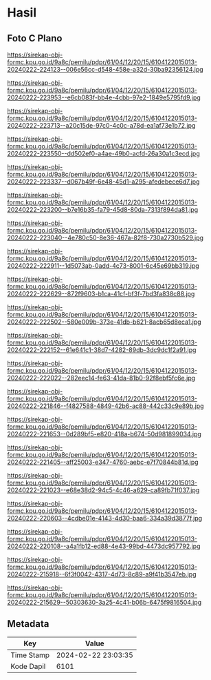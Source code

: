 # Hasil

## Foto C Plano

https://sirekap-obj-formc.kpu.go.id/9a8c/pemilu/pdpr/61/04/12/20/15/6104122015013-20240222-224123--006e56cc-d548-458e-a32d-30ba92356124.jpg

https://sirekap-obj-formc.kpu.go.id/9a8c/pemilu/pdpr/61/04/12/20/15/6104122015013-20240222-223953--e6cb083f-bb4e-4cbb-97e2-1849e5795fd9.jpg

https://sirekap-obj-formc.kpu.go.id/9a8c/pemilu/pdpr/61/04/12/20/15/6104122015013-20240222-223713--a20c15de-97c0-4c0c-a78d-ea1af73e1b72.jpg

https://sirekap-obj-formc.kpu.go.id/9a8c/pemilu/pdpr/61/04/12/20/15/6104122015013-20240222-223550--dd502ef0-a4ae-49b0-acfd-26a30a1c3ecd.jpg

https://sirekap-obj-formc.kpu.go.id/9a8c/pemilu/pdpr/61/04/12/20/15/6104122015013-20240222-223337--d067b49f-6e48-45d1-a295-afedebece6d7.jpg

https://sirekap-obj-formc.kpu.go.id/9a8c/pemilu/pdpr/61/04/12/20/15/6104122015013-20240222-223200--b7e16b35-fa79-45d8-80da-7313f894da81.jpg

https://sirekap-obj-formc.kpu.go.id/9a8c/pemilu/pdpr/61/04/12/20/15/6104122015013-20240222-223040--4e780c50-8e36-467a-82f8-730a2730b529.jpg

https://sirekap-obj-formc.kpu.go.id/9a8c/pemilu/pdpr/61/04/12/20/15/6104122015013-20240222-222911--1d5073ab-0add-4c73-8001-6c45e69bb319.jpg

https://sirekap-obj-formc.kpu.go.id/9a8c/pemilu/pdpr/61/04/12/20/15/6104122015013-20240222-222629--872f9603-b1ca-41cf-bf3f-7bd3fa838c88.jpg

https://sirekap-obj-formc.kpu.go.id/9a8c/pemilu/pdpr/61/04/12/20/15/6104122015013-20240222-222502--580e009b-373e-41db-b621-8acb65d8eca1.jpg

https://sirekap-obj-formc.kpu.go.id/9a8c/pemilu/pdpr/61/04/12/20/15/6104122015013-20240222-222152--61e641c1-38d7-4282-89db-3dc9dc1f2a91.jpg

https://sirekap-obj-formc.kpu.go.id/9a8c/pemilu/pdpr/61/04/12/20/15/6104122015013-20240222-222022--282eec14-fe63-41da-81b0-92f8ebf5fc6e.jpg

https://sirekap-obj-formc.kpu.go.id/9a8c/pemilu/pdpr/61/04/12/20/15/6104122015013-20240222-221846--f4827588-4849-42b6-ac88-442c33c9e89b.jpg

https://sirekap-obj-formc.kpu.go.id/9a8c/pemilu/pdpr/61/04/12/20/15/6104122015013-20240222-221653--0d289bf5-e820-418a-b674-50d981899034.jpg

https://sirekap-obj-formc.kpu.go.id/9a8c/pemilu/pdpr/61/04/12/20/15/6104122015013-20240222-221405--aff25003-e347-4760-aebc-e7f70844b81d.jpg

https://sirekap-obj-formc.kpu.go.id/9a8c/pemilu/pdpr/61/04/12/20/15/6104122015013-20240222-221023--e68e38d2-94c5-4c46-a629-ca89fb71f037.jpg

https://sirekap-obj-formc.kpu.go.id/9a8c/pemilu/pdpr/61/04/12/20/15/6104122015013-20240222-220603--4cdbe01e-4143-4d30-baa6-334a39d3877f.jpg

https://sirekap-obj-formc.kpu.go.id/9a8c/pemilu/pdpr/61/04/12/20/15/6104122015013-20240222-220108--a4a1fb12-ed88-4e43-99bd-4473dc957792.jpg

https://sirekap-obj-formc.kpu.go.id/9a8c/pemilu/pdpr/61/04/12/20/15/6104122015013-20240222-215918--6f3f0042-4317-4d73-8c89-a9f41b3547eb.jpg

https://sirekap-obj-formc.kpu.go.id/9a8c/pemilu/pdpr/61/04/12/20/15/6104122015013-20240222-215629--50303630-3a25-4c41-b06b-6475f9816504.jpg


## Metadata

| Key        | Value               |
| ---------- | ------------------- |
| Time Stamp | 2024-02-22 23:03:35 |
| Kode Dapil | 6101                |




